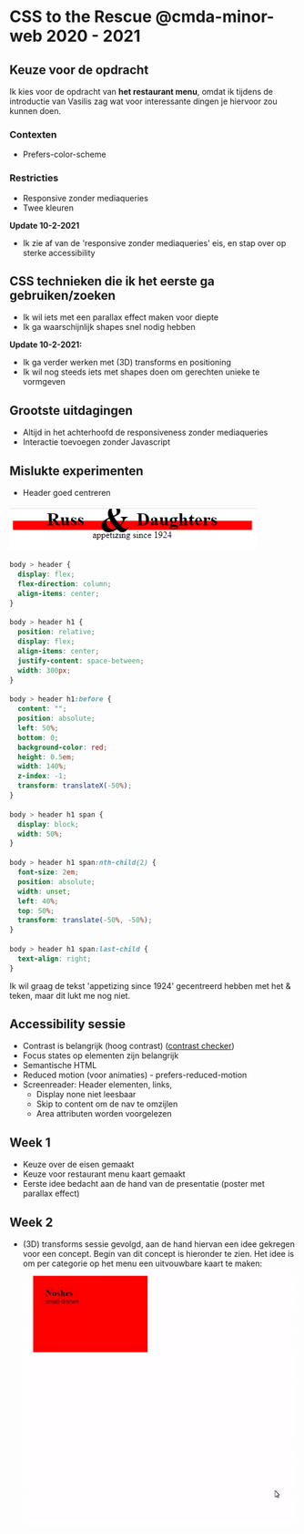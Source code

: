 # CSS to the Rescue @cmda-minor-web 2020 - 2021

## Keuze voor de opdracht
Ik kies voor de opdracht van **het restaurant menu**, omdat ik tijdens de introductie van Vasilis zag wat voor interessante dingen je hiervoor zou kunnen doen.

### Contexten
* Prefers-color-scheme

### Restricties
* Responsive zonder mediaqueries
* Twee kleuren

**Update 10-2-2021**
* Ik zie af van de 'responsive zonder mediaqueries' eis, en stap over op sterke accessibility

## CSS technieken die ik het eerste ga gebruiken/zoeken
* Ik wil iets met een parallax effect maken voor diepte
* Ik ga waarschijnlijk shapes snel nodig hebben

**Update 10-2-2021:**
* Ik ga verder werken met (3D) transforms en positioning
* Ik wil nog steeds iets met shapes doen om gerechten unieke te vormgeven

## Grootste uitdagingen
* Altijd in het achterhoofd de responsiveness zonder mediaqueries
* Interactie toevoegen zonder Javascript

## Mislukte experimenten
* Header goed centreren

![Header centreren](https://github.com/StanBankras/css-to-the-rescue-2021/blob/master/images/header-center.png?raw=true)
```css
body > header {
  display: flex;
  flex-direction: column;
  align-items: center;
}

body > header h1 {
  position: relative;
  display: flex;
  align-items: center;
  justify-content: space-between;
  width: 300px;
}

body > header h1:before {
  content: "";
  position: absolute;
  left: 50%;
  bottom: 0;
  background-color: red;
  height: 0.5em;
  width: 140%;
  z-index: -1;
  transform: translateX(-50%);
}

body > header h1 span {
  display: block;
  width: 50%;
}

body > header h1 span:nth-child(2) {
  font-size: 2em;
  position: absolute;
  width: unset;
  left: 40%;
  top: 50%;
  transform: translate(-50%, -50%);
}

body > header h1 span:last-child {
  text-align: right;
}
```

Ik wil graag de tekst 'appetizing since 1924' gecentreerd hebben met het & teken, maar dit lukt me nog niet.

## Accessibility sessie
* Contrast is belangrijk (hoog contrast) ([contrast checker](https://contrast-ratio.com/))
* Focus states op elementen zijn belangrijk
* Semantische HTML
* Reduced motion (voor animaties) - prefers-reduced-motion
* Screenreader: Header elementen, links, 
  * Display none niet leesbaar
  * Skip to content om de nav te omzijlen
  * Area attributen worden voorgelezen

## Week 1
* Keuze over de eisen gemaakt
* Keuze voor restaurant menu kaart gemaakt
* Eerste idee bedacht aan de hand van de presentatie (poster met parallax effect)

## Week 2
* (3D) transforms sessie gevolgd, aan de hand hiervan een idee gekregen voor een concept.
Begin van dit concept is hieronder te zien. Het idee is om per categorie op het menu een uitvouwbare kaart te maken:
![Week2 concept](https://github.com/StanBankras/css-to-the-rescue-2021/blob/master/images/concept-week-1.gif?raw=true)